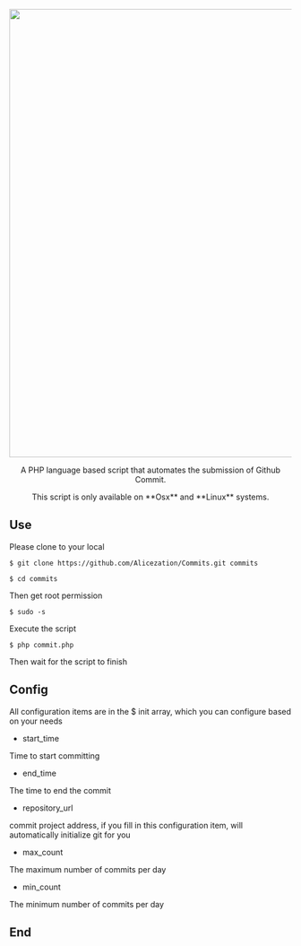 <p align="center"><img width="800" src="http://ozd26c105.bkt.clouddn.com/cover.png?imageView2/0/q/75|imageslim"></p>

<p align="center">A PHP language based script that automates the submission of Github Commit.</p>
<p align="center">This script is only available on **Osx** and **Linux** systems.</p>


## Use

Please  clone to your local

```shell
$ git clone https://github.com/Alicezation/Commits.git commits

$ cd commits
```

Then get root permission
```shell
$ sudo -s
```

Execute the script
```shell
$ php commit.php
```

Then wait for the script to finish

## Config

All configuration items are in the $ init array, which you can configure based on your needs

* start_time

Time to start committing

* end_time

The time to end the commit

* repository_url

commit project address, if you fill in this configuration item, will automatically initialize git for you

* max_count

The maximum number of commits per day

* min_count

The minimum number of commits per day

## End
